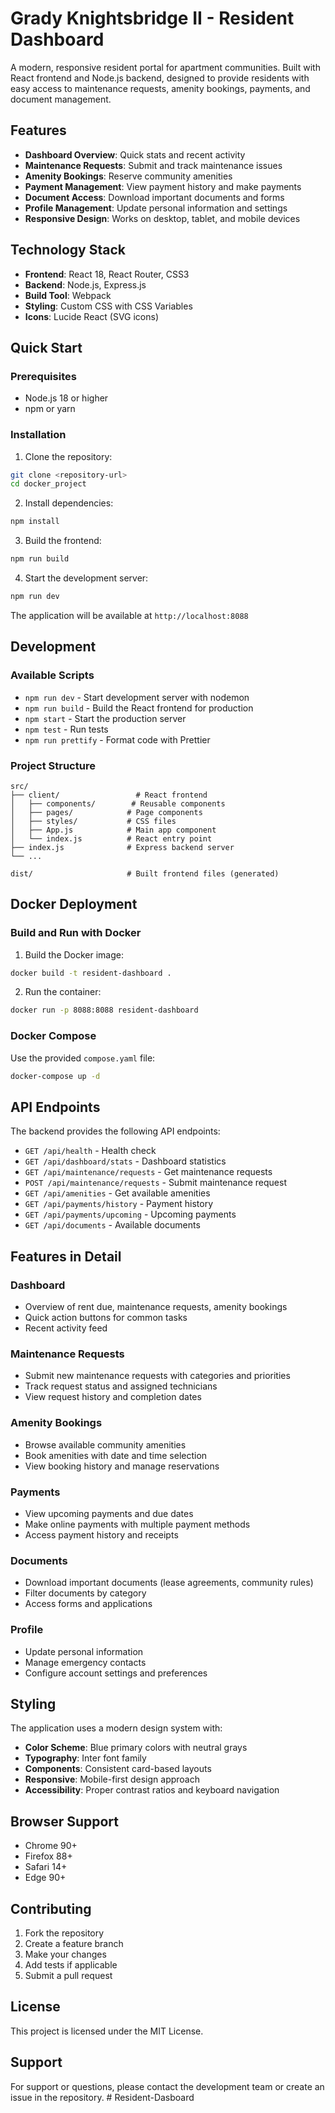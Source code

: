# Grady Knightsbridge II - Resident Dashboard

A modern, responsive resident portal for apartment communities. Built with React frontend and Node.js backend, designed to provide residents with easy access to maintenance requests, amenity bookings, payments, and document management.

## Features

- **Dashboard Overview**: Quick stats and recent activity
- **Maintenance Requests**: Submit and track maintenance issues
- **Amenity Bookings**: Reserve community amenities
- **Payment Management**: View payment history and make payments
- **Document Access**: Download important documents and forms
- **Profile Management**: Update personal information and settings
- **Responsive Design**: Works on desktop, tablet, and mobile devices

## Technology Stack

- **Frontend**: React 18, React Router, CSS3
- **Backend**: Node.js, Express.js
- **Build Tool**: Webpack
- **Styling**: Custom CSS with CSS Variables
- **Icons**: Lucide React (SVG icons)

## Quick Start

### Prerequisites

- Node.js 18 or higher
- npm or yarn

### Installation

1. Clone the repository:
```bash
git clone <repository-url>
cd docker_project
```

2. Install dependencies:
```bash
npm install
```

3. Build the frontend:
```bash
npm run build
```

4. Start the development server:
```bash
npm run dev
```

The application will be available at `http://localhost:8088`

## Development

### Available Scripts

- `npm run dev` - Start development server with nodemon
- `npm run build` - Build the React frontend for production
- `npm start` - Start the production server
- `npm test` - Run tests
- `npm run prettify` - Format code with Prettier

### Project Structure

```
src/
├── client/                 # React frontend
│   ├── components/        # Reusable components
│   ├── pages/            # Page components
│   ├── styles/           # CSS files
│   ├── App.js            # Main app component
│   └── index.js          # React entry point
├── index.js              # Express backend server
└── ...

dist/                     # Built frontend files (generated)
```

## Docker Deployment

### Build and Run with Docker

1. Build the Docker image:
```bash
docker build -t resident-dashboard .
```

2. Run the container:
```bash
docker run -p 8088:8088 resident-dashboard
```

### Docker Compose

Use the provided `compose.yaml` file:

```bash
docker-compose up -d
```

## API Endpoints

The backend provides the following API endpoints:

- `GET /api/health` - Health check
- `GET /api/dashboard/stats` - Dashboard statistics
- `GET /api/maintenance/requests` - Get maintenance requests
- `POST /api/maintenance/requests` - Submit maintenance request
- `GET /api/amenities` - Get available amenities
- `GET /api/payments/history` - Payment history
- `GET /api/payments/upcoming` - Upcoming payments
- `GET /api/documents` - Available documents

## Features in Detail

### Dashboard
- Overview of rent due, maintenance requests, amenity bookings
- Quick action buttons for common tasks
- Recent activity feed

### Maintenance Requests
- Submit new maintenance requests with categories and priorities
- Track request status and assigned technicians
- View request history and completion dates

### Amenity Bookings
- Browse available community amenities
- Book amenities with date and time selection
- View booking history and manage reservations

### Payments
- View upcoming payments and due dates
- Make online payments with multiple payment methods
- Access payment history and receipts

### Documents
- Download important documents (lease agreements, community rules)
- Filter documents by category
- Access forms and applications

### Profile
- Update personal information
- Manage emergency contacts
- Configure account settings and preferences

## Styling

The application uses a modern design system with:

- **Color Scheme**: Blue primary colors with neutral grays
- **Typography**: Inter font family
- **Components**: Consistent card-based layouts
- **Responsive**: Mobile-first design approach
- **Accessibility**: Proper contrast ratios and keyboard navigation

## Browser Support

- Chrome 90+
- Firefox 88+
- Safari 14+
- Edge 90+

## Contributing

1. Fork the repository
2. Create a feature branch
3. Make your changes
4. Add tests if applicable
5. Submit a pull request

## License

This project is licensed under the MIT License.

## Support

For support or questions, please contact the development team or create an issue in the repository. # Resident-Dasboard
